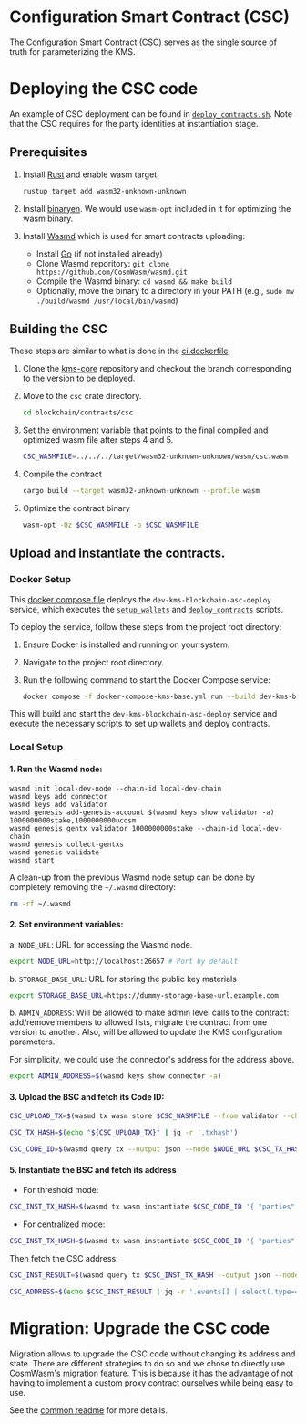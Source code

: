 # Configuration Smart Contract (CSC)

The Configuration Smart Contract (CSC) serves as the single source of truth for parameterizing the KMS.

# Deploying the CSC code

An example of CSC deployment can be found in [`deploy_contracts.sh`](../../scripts/deploy_contracts.sh). Note that the CSC requires for the party identities at instantiation stage.

## Prerequisites

1. Install [Rust](https://www.rust-lang.org/tools/install) and enable wasm target:
   ```bash
   rustup target add wasm32-unknown-unknown
   ```

2. Install [binaryen](https://github.com/WebAssembly/binaryen). We would use
   `wasm-opt` included in it for optimizing the wasm binary.

3. Install [Wasmd](https://github.com/CosmWasm/wasmd) which is used for smart contracts uploading:
   - Install [Go](https://go.dev/dl/) (if not installed already)
   - Clone Wasmd reporitory: ```git clone https://github.com/CosmWasm/wasmd.git```
   - Compile the Wasmd binary: ```cd wasmd && make build```
   - Optionally, move the binary to a directory in your PATH (e.g., ```sudo mv ./build/wasmd /usr/local/bin/wasmd```)

## Building the CSC

These steps are similar to what is done in the [ci.dockerfile](../../operations/docker/ci.dockerfile).

1. Clone the [kms-core](https://github.com/zama-ai/kms-core) repository and checkout the branch corresponding to the version to be deployed.

2. Move to the `csc` crate directory.

   ```bash
   cd blockchain/contracts/csc
   ```

3. Set the environment variable that points to the final compiled and optimized wasm file after steps 4 and 5.

   ```bash
   CSC_WASMFILE=../../../target/wasm32-unknown-unknown/wasm/csc.wasm
   ```

4. Compile the contract

   ```bash
   cargo build --target wasm32-unknown-unknown --profile wasm
   ```

5. Optimize the contract binary

   ```bash
   wasm-opt -Oz $CSC_WASMFILE -o $CSC_WASMFILE
   ```

## Upload and instantiate the contracts.

### Docker Setup
This [docker compose file](../../../docker-compose-kms-base.yml) deploys the `dev-kms-blockchain-asc-deploy` service, which executes the [`setup_wallets`](../../scripts/setup_wallets.sh) and [`deploy_contracts`](../../scripts/deploy_contracts.sh) scripts.

To deploy the service, follow these steps from the project root directory:

1. Ensure Docker is installed and running on your system.
2. Navigate to the project root directory.
3. Run the following command to start the Docker Compose service:

    ```bash
    docker compose -f docker-compose-kms-base.yml run --build dev-kms-blockchain-asc-deploy
    ```

This will build and start the `dev-kms-blockchain-asc-deploy` service and execute the necessary scripts to set up wallets and deploy contracts.

### Local Setup

#### 1. Run the Wasmd node:

```
wasmd init local-dev-node --chain-id local-dev-chain
wasmd keys add connector
wasmd keys add validator
wasmd genesis add-genesis-account $(wasmd keys show validator -a) 1000000000stake,1000000000ucosm
wasmd genesis gentx validator 1000000000stake --chain-id local-dev-chain
wasmd genesis collect-gentxs
wasmd genesis validate
wasmd start
```

A clean-up from the previous Wasmd node setup can be done by completely removing the `~/.wasmd` directory:
```bash
rm -rf ~/.wasmd
```

#### 2. Set environment variables:

a. `NODE_URL`: URL for accessing the Wasmd node.

```bash
export NODE_URL=http://localhost:26657 # Port by default
```

b. `STORAGE_BASE_URL`: URL for storing the public key materials

```bash
export STORAGE_BASE_URL=https://dummy-storage-base-url.example.com
```

b. `ADMIN_ADDRESS`: Will be allowed to make admin level calls to the contract:
add/remove members to allowed lists, migrate the contract from one version to
another. Also, will be allowed to update the KMS configuration parameters.

For simplicity, we could use the connector's address for the address above.

```bash
export ADMIN_ADDRESS=$(wasmd keys show connector -a)
```

#### 3. Upload the BSC and fetch its Code ID:

   ```bash
   CSC_UPLOAD_TX=$(wasmd tx wasm store $CSC_WASMFILE --from validator --chain-id local-dev-chain --node $NODE_URL --gas-prices 0.25ucosm --gas auto --gas-adjustment 1.3 -y --output json)
   ```

   ```bash
   CSC_TX_HASH=$(echo "${CSC_UPLOAD_TX}" | jq -r '.txhash')
   ```

   ```bash
   CSC_CODE_ID=$(wasmd query tx --output json --node $NODE_URL $CSC_TX_HASH | jq -r '.events[] | select(.type=="store_code") | .attributes[] | select(.key=="code_id") | .value')
   ```


#### 5. Instantiate the BSC and fetch its address

   - For threshold mode:
   ```bash
   CSC_INST_TX_HASH=$(wasmd tx wasm instantiate $CSC_CODE_ID '{ "parties":[{"party_id": "01", "address": ""}, {"party_id": "02", "address": ""}, {"party_id": "03", "address": ""}, {"party_id": "04", "address": ""}], "response_count_for_majority_vote": 3, "response_count_for_reconstruction": 3, "degree_for_reconstruction": 1, "param_choice": "default", "storage_base_urls": ["'$STORAGE_BASE_URL'"], "allowlists":{"admin": ["'$ADMIN_ADDRESS'"], "configure": ["'$ADMIN_ADDRESS'"]} }' --label "csc-threshold" --from validator --output json --node $NODE_URL --chain-id local-dev-chain -y --admin $ADMIN_ADDRESS --gas-prices 0.25ucosm --gas auto --gas-adjustment 1.3 | jq -r '.txhash')
   ```

   - For centralized mode:
   ```bash
   CSC_INST_TX_HASH=$(wasmd tx wasm instantiate $CSC_CODE_ID '{ "parties":[{"party_id": "01", "address": ""}], "response_count_for_majority_vote": 1, "response_count_for_reconstruction": 1, "degree_for_reconstruction": 0, "param_choice": "default", "storage_base_urls": ["'$STORAGE_BASE_URL'"], "allowlists":{"admin": ["'$ADMIN_ADDRESS'"], "configure": ["'$ADMIN_ADDRESS'"]} }' --label "csc-centralized" --from validator --output json --node $NODE_URL --chain-id local-dev-chain -y --admin $ADMIN_ADDRESS --gas-prices 0.25ucosm --gas auto --gas-adjustment 1.3 | jq -r '.txhash')
   ```

Then fetch the CSC address:

   ```bash
   CSC_INST_RESULT=$(wasmd query tx $CSC_INST_TX_HASH --output json --node $NODE_URL)
   ```

   ```bash
   CSC_ADDRESS=$(echo $CSC_INST_RESULT | jq -r '.events[] | select(.type=="instantiate") | .attributes[] | select(.key=="_contract_address") | .value')
   ```

# Migration: Upgrade the CSC code

Migration allows to upgrade the CSC code without changing its address and state.
There are different strategies to do so and we chose to directly use CosmWasm's migration feature.
This is because it has the advantage of not having to implement a custom proxy contract ourselves while
being easy to use.

See the [common readme](../common/README.md) for more details.